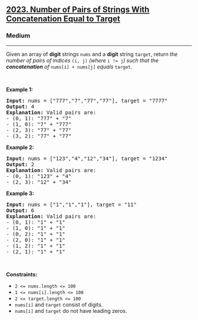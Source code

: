 <h2><a href="https://leetcode.com/problems/number-of-pairs-of-strings-with-concatenation-equal-to-target/">2023. Number of Pairs of Strings With Concatenation Equal to Target</a></h2><h3>Medium</h3><hr><div data-read-aloud-multi-block="true"><p>Given an array of <strong>digit</strong> strings <code>nums</code> and a <strong>digit</strong> string <code>target</code>, return <em>the number of pairs of indices </em><code>(i, j)</code><em> (where </em><code>i != j</code><em>) such that the <strong>concatenation</strong> of </em><code>nums[i] + nums[j]</code><em> equals </em><code>target</code>.</p>

<p>&nbsp;</p>
<p><strong>Example 1:</strong></p>

<pre><strong>Input:</strong> nums = ["777","7","77","77"], target = "7777"
<strong>Output:</strong> 4
<strong>Explanation:</strong> Valid pairs are:
- (0, 1): "777" + "7"
- (1, 0): "7" + "777"
- (2, 3): "77" + "77"
- (3, 2): "77" + "77"
</pre>

<p><strong>Example 2:</strong></p>

<pre><strong>Input:</strong> nums = ["123","4","12","34"], target = "1234"
<strong>Output:</strong> 2
<strong>Explanation:</strong> Valid pairs are:
- (0, 1): "123" + "4"
- (2, 3): "12" + "34"
</pre>

<p><strong>Example 3:</strong></p>

<pre><strong>Input:</strong> nums = ["1","1","1"], target = "11"
<strong>Output:</strong> 6
<strong>Explanation:</strong> Valid pairs are:
- (0, 1): "1" + "1"
- (1, 0): "1" + "1"
- (0, 2): "1" + "1"
- (2, 0): "1" + "1"
- (1, 2): "1" + "1"
- (2, 1): "1" + "1"
</pre>

<p>&nbsp;</p>
<p><strong>Constraints:</strong></p>

<ul>
	<li><code>2 &lt;= nums.length &lt;= 100</code></li>
	<li><code>1 &lt;= nums[i].length &lt;= 100</code></li>
	<li><code>2 &lt;= target.length &lt;= 100</code></li>
	<li><code>nums[i]</code> and <code>target</code> consist of digits.</li>
	<li><code>nums[i]</code> and <code>target</code> do not have leading zeros.</li>
</ul>
</div>